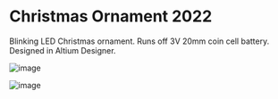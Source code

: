 # Christmas Ornament 2022
Blinking LED Christmas ornament. Runs off 3V 20mm coin cell battery. Designed in Altium Designer.

![image](https://user-images.githubusercontent.com/58454817/191544370-98b84644-1695-4353-a6a5-9d7030caba75.png)

![image](https://user-images.githubusercontent.com/58454817/191546678-bd7551bc-fca1-42e6-818d-b07b7dc25880.png)
